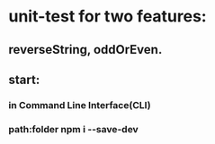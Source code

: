 # unit-test for two features:
## reverseString, oddOrEven.
## start:
### in Command Line Interface(CLI)
### path:folder npm i  --save-dev
